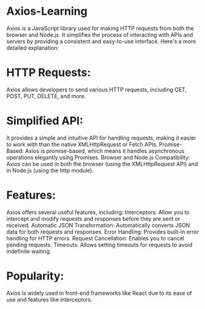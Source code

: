 # Axios-Learning

Axios is a JavaScript library used for making HTTP requests from both the browser and Node.js. It simplifies the process of interacting with APIs and servers by providing a consistent and easy-to-use interface. 
Here's a more detailed explanation:
# HTTP Requests:
Axios allows developers to send various HTTP requests, including GET, POST, PUT, DELETE, and more. 
# Simplified API:
It provides a simple and intuitive API for handling requests, making it easier to work with than the native XMLHttpRequest or Fetch APIs. 
Promise-Based:
Axios is promise-based, which means it handles asynchronous operations elegantly using Promises. 
Browser and Node.js Compatibility:
Axios can be used in both the browser (using the XMLHttpRequest API) and in Node.js (using the http module). 
# Features:
Axios offers several useful features, including: 
Interceptors: Allow you to intercept and modify requests and responses before they are sent or received. 
Automatic JSON Transformation: Automatically converts JSON data for both requests and responses. 
Error Handling: Provides built-in error handling for HTTP errors. 
Request Cancellation: Enables you to cancel pending requests. 
Timeouts: Allows setting timeouts for requests to avoid indefinite waiting. 
# Popularity:
Axios is widely used in front-end frameworks like React due to its ease of use and features like interceptors. 
